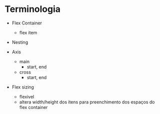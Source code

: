 # Terminologia

* Flex Container
    - flex item

* Nesting
* Axis
    - main
        - start, end
    - cross
        - start, end
* Flex sizing
    - flexivel
    - altera width/height dos itens para preenchimento dos espaços do flex container


